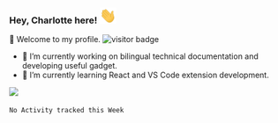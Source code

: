 ### Hey, Charlotte here! <img src="wave.gif" width="30px">

👏 Welcome to my profile. <img src="https://visitor-badge.glitch.me/badge?page_id=CharLotteiu.CharLotteiu" alt="visitor badge">

- 🔭 I’m currently working on bilingual technical documentation and developing useful gadget.
- 🌱 I’m currently learning React and VS Code extension development.

![](https://github-readme-stats.vercel.app/api?username=CharLotteiu)

<!--START_SECTION:waka-->
```text
No Activity tracked this Week
```
<!--END_SECTION:waka-->

<!--
**CharLotteiu/CharLotteiu** is a ✨ _special_ ✨ repository because its `README.md` (this file) appears on your GitHub profile.

Here are some ideas to get you started:

- 🔭 I’m currently working on ...
- 🌱 I’m currently learning ...
- 👯 I’m looking to collaborate on ...
- 🤔 I’m looking for help with ...
- 💬 Ask me about ...
- 📫 How to reach me: ...
- 😄 Pronouns: ...
- ⚡ Fun fact: ...
-->

